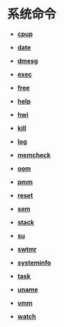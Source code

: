 # 系统命令<a name="ZH-CN_TOPIC_0000001051451589"></a>

-   **[cpup](cpup.md)**  

-   **[date](date.md)**  

-   **[dmesg](dmesg.md)**  

-   **[exec](exec.md)**  

-   **[free](free.md)**  

-   **[help](help.md)**  

-   **[hwi](hwi.md)**  

-   **[kill](kill.md)**  

-   **[log](log.md)**  

-   **[memcheck](memcheck.md)**  

-   **[oom](oom.md)**  

-   **[pmm](pmm.md)**  

-   **[reset](reset.md)**  

-   **[sem](sem.md)**  

-   **[stack](stack.md)**  

-   **[su](su.md)**  

-   **[swtmr](swtmr.md)**  

-   **[systeminfo](systeminfo.md)**  

-   **[task](task.md)**  

-   **[uname](uname.md)**  

-   **[vmm](vmm.md)**  

-   **[watch](watch.md)**  


